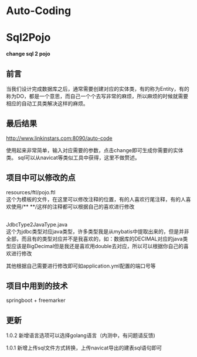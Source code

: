 Auto-Coding
===========

# Sql2Pojo
**change sql 2 pojo**

## 前言
当我们设计完成数据库之后，通常需要创建对应的实体类，有的称为Entity，有的称为DO，都是一个意思，而自己一个个去写非常的麻烦，所以麻烦的时候就需要相应的自动工具类解决这样的麻烦。

## 最后结果
http://www.linkinstars.com:8090/auto-code

使用起来非常简单，输入对应需要的参数，点击change即可生成你需要的实体类。
sql可以从navicat等类似工具中获得，这里不做赘述。

## 项目中可以修改的点
resources/ftl/pojo.ftl  
这个为模板的文件，在这里可以修改注释的位置，有的人喜欢行尾注释，有的人喜欢使用/** **/这样的注释都可以根据自己的喜欢进行修改  
<br>

JdbcType2JavaType.java  
这个为jdbc类型对应java类型，许多类型我是从mybatis中提取出来的，但是并非全部，而且有的类型对应并不是我喜欢的，如：数据库的DECIMAL对应的java类型应该是BigDecimal但是我还是喜欢用double去对应，所以可以根据你自己的喜欢进行修改  

 
其他根据自己需要进行修改即可如application.yml配置的端口号等

## 项目中用到的技术
springboot + freemarker

## 更新
1.0.2 新增语言选项可以选择golang语言（内测中，有问题请反馈)

1.0.1 新增上传sql文件方式转换，上传navicat导出的建表sql语句即可


